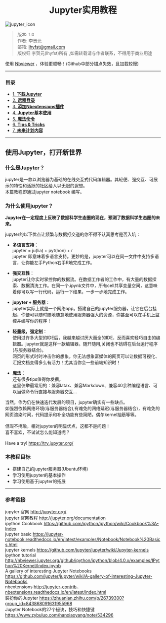 <h1 align='center'>Jupyter实用教程</h1>
<img src="images/jupyter_icon.png"  alt="jupyter_icon" />

>版本: 1.0 <br>
>作者: 李贺元 <br>
>邮箱: lhyfst@gmail.com <br>
>版权归 李贺元(lhyfst)所有 ,如需转载请与作者联系，不得用于商业用途 <br>


使用 [Nbviewer](http://nbviewer.jupyter.org/github/lhyfst/learn_jupyter/blob/master/readme.ipynb) ，体验更顺畅！(Github中部分锚点失效，且加载较慢)

---

### 目录

- [1. **下载Jupyter**](1-install.ipynb)
- [2. **远程登录**](2-remote-login.ipynb)
- [3. **添加Nbextensions插件**](3-nbextensions.ipynb)
- [4. **Jupyter基本使用**](4-jupyter-basic.ipynb)
- [5. **魔法命令**](5-magic-command.ipynb)
- [6. **Tips & Tricks**](6-tips-and-tricks.ipynb)
- [7. **未来计划内容**](7-future.ipynb)

---

## 使用Jupyter，打开新世界  

### 什么是Jupyter？

jupyter是一款以浏览器为基础的在线交互式代码编辑器。其轻便、强交互、可展示的特性和活跃的社区给人以无限的遐想。<br>
本篇教程即通过jupyter notebook 编写。

### 为什么使用jupyter？

**Jupyter在一定程度上反映了数据科学生态圈的现在，预测了数据科学生态圈的未来。**

jupyter的以下优点让频繁与数据打交道的你不得不认真思考是否入坑：

* **多语言支持**：<br>
jupyter = ju(lia) + pyt(hon) + r
<br>jupyter 即意味着多语言支持。更妙的是，jupyter可以在同一文件中支持多语言，让你能左手Python右手R地完成工作。

* **强交互性**：<br>
jupyter让你实时掌控你的数据流。在数据工作者的工作中，有大量的数据探索、数据清洗工作。在同一个.ipynb文件中，所有cell共享变量空间，这意味着你可以写一行代码，运行一下结果，一步一步地完成工作。

* **jupyter + 服务器**：<br>
jupyter实际上就是一个网络app。搭建自己的jupyter服务器，让它在后台挂起，你便可以随时随地随意地使用服务器强大的资源，你甚至可以在手机上监控并编写你的程序！

* **轻量级，强定制**：<br>
使用过许多大型的IDE后，我越来越讨厌大而全的IDE，反而喜欢轻巧自由的编辑器。jupyter就是这样一款编辑器。随开随用,关闭也不妨碍在后台运行程序(与服务器结合)。<br>
网页的形式时时冲击你的想象。你无法想象富媒体的网页可以让数据可视化、汇报文档变得多么有活力！尤其当你会一些前端知识时！

* **魔法**：<br>
还有很多tips值得你发掘。<br>
这里仅举最常用的：兼容latax、兼容Markdown、兼容40余种编程语言、可以当做命令行直接与服务器交互...


当然，作为仍在快速迭代发展的项目，jupyter确实有一些缺点。<br>
如强烈依赖网络环境(与服务器结合),有难免的网络延迟(与服务器结合)，有难免的网页渲染时间，代码提示和补全功能有些简陋，偶尔kernel抽筋等等。
<br><br>
但瑕不掩瑜，相对jupyter的明显优点，这都不是问题！<br>
喜不喜欢，不试试怎么能知道呢？<br>
<br>
Have a try!  https://try.jupyter.org/

### 本教程目标

* 搭建自己的jupyter服务器(Ubuntu环境)
* 学习使用jupyter的基本操作
* 学习使用基于jupyter的拓展

---
### 参考链接

jupyter 官网  http://jupyter.org/  <br>
jupyter 官网教程  http://jupyter.org/documentation <br>
ipython Cookbook  https://github.com/ipython/ipython/wiki/Cookbook%3A-Index <br>
jupyter basic  https://jupyter-notebook.readthedocs.io/en/latest/examples/Notebook/Notebook%20Basics.html <br>
jupyter kernels  https://github.com/jupyter/jupyter/wiki/Jupyter-kernels <br>
ipython tutorial  http://nbviewer.jupyter.org/github/ipython/ipython/blob/4.0.x/examples/IPython%20Kernel/Index.ipynb <br>
A gallery of interesting Jupyter Notebooks  https://github.com/jupyter/jupyter/wiki/A-gallery-of-interesting-Jupyter-Notebooks <br>
nbextensions  http://jupyter-contrib-nbextensions.readthedocs.io/en/latest/index.html <br>
装扮你的Jupyter  https://zhuanlan.zhihu.com/p/26739300?group_id=843868091631955968 <br>
Jupyter Notebook的27个秘诀，技巧和快捷键  https://www.zybuluo.com/hanxiaoyang/note/534296 <br>
